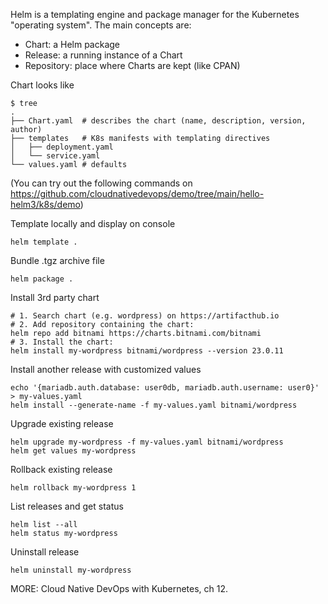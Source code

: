 Helm is a templating engine and package manager for the Kubernetes "operating system". The main concepts are:

* Chart: a Helm package
* Release: a running instance of a Chart
* Repository: place where Charts are kept (like CPAN)

Chart looks like

    $ tree
    .
    ├── Chart.yaml  # describes the chart (name, description, version, author)
    ├── templates   # K8s manifests with templating directives
    │   ├── deployment.yaml
    │   └── service.yaml
    └── values.yaml # defaults

(You can try out the following commands on https://github.com/cloudnativedevops/demo/tree/main/hello-helm3/k8s/demo)

Template locally and display on console

    helm template .

Bundle .tgz archive file

    helm package .

Install 3rd party chart

    # 1. Search chart (e.g. wordpress) on https://artifacthub.io
    # 2. Add repository containing the chart:
    helm repo add bitnami https://charts.bitnami.com/bitnami
    # 3. Install the chart: 
    helm install my-wordpress bitnami/wordpress --version 23.0.11

Install another release with customized values

    echo '{mariadb.auth.database: user0db, mariadb.auth.username: user0}' > my-values.yaml
    helm install --generate-name -f my-values.yaml bitnami/wordpress

Upgrade existing release

    helm upgrade my-wordpress -f my-values.yaml bitnami/wordpress
    helm get values my-wordpress

Rollback existing release

    helm rollback my-wordpress 1

List releases and get status

    helm list --all
    helm status my-wordpress

Uninstall release

    helm uninstall my-wordpress

MORE: Cloud Native DevOps with Kubernetes, ch 12.
